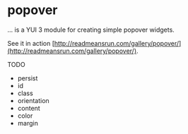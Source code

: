 # popover

... is a YUI 3 module for creating simple popover widgets.

See it in action [http://readmeansrun.com/gallery/popover/](http://readmeansrun.com/gallery/popover/).

TODO

* persist
* id
* class
* orientation
* content
* color
* margin

